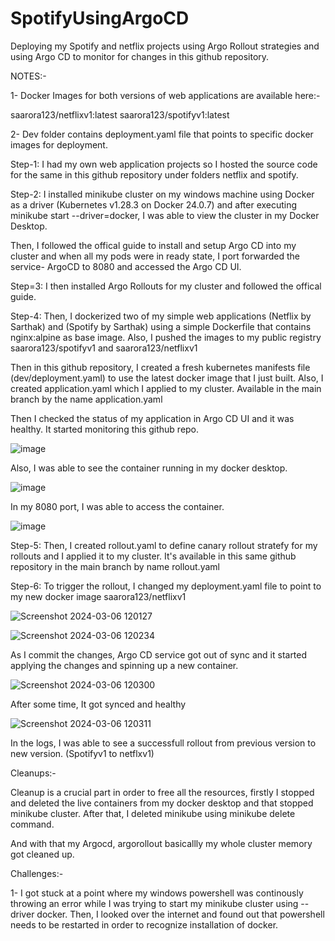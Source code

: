 # SpotifyUsingArgoCD
Deploying my Spotify and netflix projects using Argo Rollout strategies and using Argo CD to monitor for changes in this github repository.



NOTES:-

1- Docker Images for both versions of web applications are available here:-

saarora123/netflixv1:latest
saarora123/spotifyv1:latest


2- Dev folder contains deployment.yaml file that points to specific docker images for deployment.


Step-1: I had my own web application projects so I hosted the source code for the same in this github repository under folders netflix and spotify.


Step-2: I installed minikube cluster on my windows machine using Docker as a driver (Kubernetes v1.28.3 on Docker 24.0.7) and after executing minikube start --driver=docker, I was able to view the cluster in my Docker Desktop.


Then, I followed the offical guide to install and setup Argo CD into my cluster and when all my pods were in ready state, I port forwarded the service- ArgoCD to 8080 and accessed the Argo CD UI.


Step=3: I then installed Argo Rollouts for my cluster and followed the offical guide.


Step-4: Then, I dockerized two of my simple web applications (Netflix by Sarthak) and (Spotify by Sarthak) using a simple Dockerfile that contains nginx:alpine as base image. Also, I pushed the images to my public registry saarora123/spotifyv1 and saarora123/netflixv1


Then in this github repository, I created a fresh kubernetes manifests file (dev/deployment.yaml) to use the latest docker image that I just built.
Also, I created application.yaml which I applied to my cluster. Available in the main branch by the name application.yaml


Then I checked the status of my application in Argo CD UI and it was healthy. It started monitoring this github repo.

![image](https://github.com/sarthakarora9760/SpotifyUsingArgoCD/assets/60189057/5d952de1-b762-4c29-a4ba-ba1d6c3b4cd5)

Also, I was able to see the container running in my docker desktop.

![image](https://github.com/sarthakarora9760/SpotifyUsingArgoCD/assets/60189057/d81d1321-c541-4910-a01c-d15123b67e48)

In my 8080 port, I was able to access the container.

![image](https://github.com/sarthakarora9760/SpotifyUsingArgoCD/assets/60189057/1bfa229a-d950-4263-9910-2446d244fb20)


Step-5: Then, I created rollout.yaml to define canary rollout stratefy for my rollouts and I applied it to my cluster. It's available in this same github repository in the main branch by name rollout.yaml

Step-6: To trigger the rollout, I changed my deployment.yaml file to point to my new docker image saarora123/netflixv1

![Screenshot 2024-03-06 120127](https://github.com/sarthakarora9760/SpotifyUsingArgoCD/assets/60189057/81712f9f-50a3-477d-bd26-d86eef5e9e77)

![Screenshot 2024-03-06 120234](https://github.com/sarthakarora9760/SpotifyUsingArgoCD/assets/60189057/6324b887-c780-4b29-b907-a5cfa0382719)


As I commit the changes, Argo CD service got out of sync and it started applying the changes and spinning up a new container.

![Screenshot 2024-03-06 120300](https://github.com/sarthakarora9760/SpotifyUsingArgoCD/assets/60189057/4b131d28-bcdc-4b8e-8bbd-68b395d4dd13)

After some time, It got synced and healthy

![Screenshot 2024-03-06 120311](https://github.com/sarthakarora9760/SpotifyUsingArgoCD/assets/60189057/911960ad-e569-4522-b0a3-102bbac08e2b)

In the logs, I was able to see a successfull rollout from previous version to new version. (Spotifyv1 to netflxv1)



Cleanups:-

Cleanup is a crucial part in order to free all the resources, firstly I stopped and deleted the live containers from my docker desktop and that stopped minikube cluster. After that, I deleted minikube using minikube delete command.

And with that my Argocd, argorollout basicallly my whole cluster memory got cleaned up.

Challenges:-

1- I got stuck at a point where my windows powershell was continously throwing an error while I was trying to start my minikube cluster using --driver docker. Then, I looked over the internet and found out that powershell needs to be restarted in order to recognize installation of docker.


